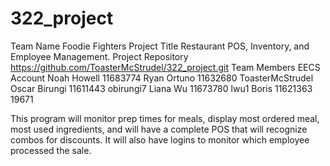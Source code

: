 # 322_project
Team Name	Foodie Fighters 
Project Title	Restaurant POS, Inventory, and Employee Management. 
Project Repository	https://github.com/ToasterMcStrudel/322_project.git
Team Members	            	EECS Account
Noah Howell    11683774
Ryan Ortuno    11632680 	ToasterMcStrudel
Oscar Birungi	 11611443   obirungi7
Liana Wu       11673780	  lwu1
Boris	         11621363   19671

This program will monitor prep times for meals,
display most ordered meal, most used ingredients,
and will have a complete POS that will recognize
combos for discounts. It will also have logins
to monitor which employee processed the sale.
